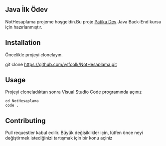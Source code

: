 ## Java İlk Ödev

NotHesaplama projeme hoşgeldin.Bu proje [Patika Dev](www.patika.dev) Java Back-End kursu için hazırlanmıştır.

## **Installation**

Öncelikle projeyi clonelayın.

git clone https://github.com/ysfcolk/NotHesaplama.git

## **Usage**

Projeyi cloneladıktan sonra Visual Studio Code programında açınız

``` 
cd NotHesaplama
code .
``` 
## **Contributing**

Pull requestler kabul edilir. Büyük değişiklikler için, lütfen önce neyi değiştirmek istediğinizi tartışmak için bir konu açiniz
